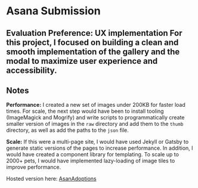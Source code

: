 # Asana Submission

**Evaluation Preference: UX implementation**
For this project, I focused on building a clean and smooth implementation of the gallery and the modal to maximize user experience and accessibility. 
---
## Notes
**Performance:**
I created a new set of images under 200KB for faster load times. For scale, the next step would have been to install tooling (ImageMagick and Mogrify) and write scripts to programmatically create smaller version of images in the `raw` directory and add them to the `thumb` directory, as well as add the paths to the `json` file. 

**Scale:**
If this were a multi-page site, I would have used Jekyll or Gatsby to generate static versions of the pages to increase performance. In addition, I would have created a component library for templating.
To scale up to 2000+ pets, I would have implemented lazy-loading of image tiles to improve performance. 

Hosted version here: [AsanAdoptions](https://ckswong.github.io/asanadoption/)